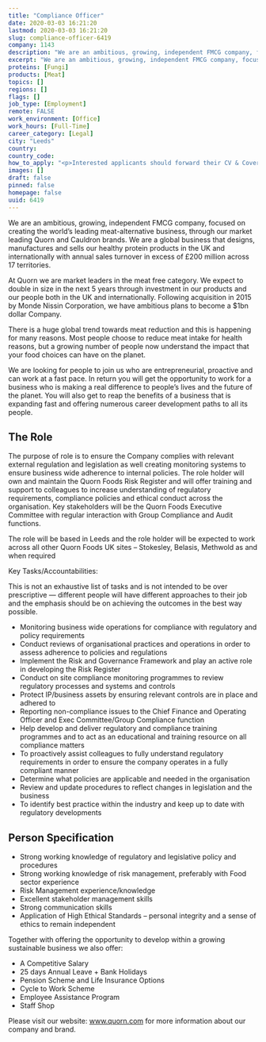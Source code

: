 ```yaml
---
title: "Compliance Officer"
date: 2020-03-03 16:21:20
lastmod: 2020-03-03 16:21:20
slug: compliance-officer-6419
company: 1143
description: "We are an ambitious, growing, independent FMCG company, focused on creating the world’s leading meat-alternative business, through our market leading Quorn and Cauldron brands. We are a global business that designs, manufactures and sells our healthy protein products in the UK and internationally with annual sales turnover in excess of £200 million across 17 territories."
excerpt: "We are an ambitious, growing, independent FMCG company, focused on creating the world’s leading meat-alternative business, through our market leading Quorn and Cauldron brands. We are a global business that designs, manufactures and sells our healthy protein products in the UK and internationally with annual sales turnover in excess of £200 million across 17 territories."
proteins: [Fungi]
products: [Meat]
topics: []
regions: []
flags: []
job_type: [Employment]
remote: FALSE
work_environment: [Office]
work_hours: [Full-Time]
career_category: [Legal]
city: "Leeds"
country: 
country_code: 
how_to_apply: "<p>Interested applicants should forward their CV & Covering Letter to <a href=\"mailto:hr@quornfoods.com\">hr@quornfoods.com</a></p>"
images: []
draft: false
pinned: false
homepage: false
uuid: 6419
---
```

<p>We are an ambitious, growing, independent FMCG company, focused on creating the world’s leading meat-alternative business, through our market leading Quorn and Cauldron brands. We are a global business that designs, manufactures and sells our healthy protein products in the UK and internationally with annual sales turnover in excess of £200 million across 17 territories.</p>
<p>At Quorn we are market leaders in the meat free category. We expect to double in size in the next 5 years through investment in our products and our people both in the UK and internationally. Following acquisition in 2015 by Monde Nissin Corporation, we have ambitious plans to become a $1bn dollar Company.</p>
<p>There is a huge global trend towards meat reduction and this is happening for many reasons. Most people choose to reduce meat intake for health reasons, but a growing number of people now understand the impact that your food choices can have on the planet.</p>
<p>We are looking for people to join us who are entrepreneurial, proactive and can work at a fast pace. In return you will get the opportunity to work for a business who is making a real difference to people’s lives and the future of the planet. You will also get to reap the benefits of a business that is expanding fast and offering numerous career development paths to all its people.</p>
<h2>The Role</h2>
<p>The purpose of role is to ensure the Company complies with relevant external regulation and legislation as well creating monitoring systems to ensure business wide adherence to internal policies. The role holder will own and maintain the Quorn Foods Risk Register and will offer training and support to colleagues to increase understanding of regulatory requirements, compliance policies and ethical conduct across the organisation. Key stakeholders will be the Quorn Foods Executive Committee with regular interaction with Group Compliance and Audit functions.</p>
<p>The role will be based in Leeds and the role holder will be expected to work across all other Quorn Foods UK sites – Stokesley, Belasis, Methwold as and when required</p>
<p>Key Tasks/Accountabilities:</p>
<p>This is not an exhaustive list of tasks and is not intended to be over prescriptive — different people will have different approaches to their job and the emphasis should be on achieving the outcomes in the best way possible.</p>
<ul>
<li>Monitoring business wide operations for compliance with regulatory and policy requirements</li>
<li>Conduct reviews of organisational practices and operations in order to assess adherence to policies and regulations</li>
<li>Implement the Risk and Governance Framework and play an active role in developing the Risk Register</li>
<li>Conduct on site compliance monitoring programmes to review regulatory processes and systems and controls</li>
<li>Protect IP/business assets by ensuring relevant controls are in place and adhered to</li>
<li>Reporting non-compliance issues to the Chief Finance and Operating Officer and Exec Committee/Group Compliance function</li>
<li>Help develop and deliver regulatory and compliance training programmes and to act as an educational and training resource on all compliance matters</li>
<li>To proactively assist colleagues to fully understand regulatory requirements in order to ensure the company operates in a fully compliant manner</li>
<li>Determine what policies are applicable and needed in the organisation</li>
<li>Review and update procedures to reflect changes in legislation and the business</li>
<li>To identify best practice within the industry and keep up to date with regulatory developments</li>
</ul>
<h2>Person Specification</h2>
<ul>
<li>Strong working knowledge of regulatory and legislative policy and procedures</li>
<li>Strong working knowledge of risk management, preferably with Food sector experience</li>
<li>Risk Management experience/knowledge</li>
<li>Excellent stakeholder management skills</li>
<li>Strong communication skills</li>
<li>Application of High Ethical Standards – personal integrity and a sense of ethics to remain independent</li>
</ul>
<p>Together with offering the opportunity to develop within a growing sustainable business we also offer:</p>
<ul>
<li>A Competitive Salary</li>
<li>25 days Annual Leave + Bank Holidays</li>
<li>Pension Scheme and Life Insurance Options</li>
<li>Cycle to Work Scheme</li>
<li>Employee Assistance Program</li>
<li>Staff Shop</li>
</ul>
<p>Please visit our website: <a href="http://www.quorn.com">www.quorn.com</a> for more information about our company and brand.</p>

